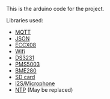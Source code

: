 This is the arduino code for the project.

Libraries used:
- [MQTT](https://www.arduino.cc/reference/en/libraries/arduinomqttclient/)
- [JSON](https://www.arduino.cc/reference/en/libraries/arduino_json/)
- [ECCX08](https://www.arduino.cc/reference/en/libraries/arduinoeccx08/)
- [Wifi](https://www.arduino.cc/reference/en/libraries/wifinina/)
- [DS3231](https://www.arduino.cc/reference/en/libraries/ds3231/)
- [PMS5003](https://www.arduino.cc/reference/en/libraries/pms-library/)
- [BME280](https://www.arduino.cc/reference/en/libraries/bme280/)
- [SD card](https://www.arduino.cc/reference/en/libraries/sd/)
- [I2S/Microphone](https://docs.arduino.cc/learn/built-in-libraries/i2s)
- [NTP](https://www.arduino.cc/reference/en/libraries/ntpclient/) (May be replaced)
